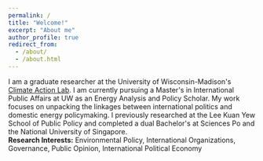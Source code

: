 ```yaml
---
permalink: /
title: "Welcome!"
excerpt: "About me"
author_profile: true
redirect_from: 
  - /about/
  - /about.html
---
```


I am a graduate researcher at the University of Wisconsin-Madison's [Climate Action Lab](https://www.climateactionlab.com/). I am currently pursuing a Master's in International Public Affairs at UW as an Energy Analysis and Policy Scholar. My work focuses on unpacking the linkages between international politics and domestic energy policymaking. I previously researched at the Lee Kuan Yew School of Public Policy and completed a dual Bachelor's at Sciences Po and the National University of Singapore.
<br>
<b>Research Interests:</b> Environmental Policy, International Organizations, Governance, Public Opinion, International Political Economy
